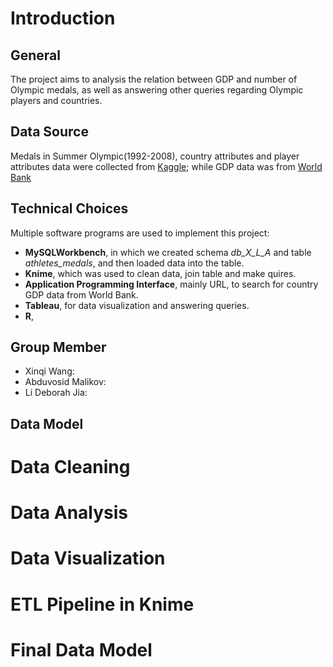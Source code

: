 # Introduction 
## General
The project aims to analysis the relation between GDP and number of Olympic medals, as well as answering other queries regarding Olympic players and countries. 
## Data Source
Medals in Summer Olympic(1992-2008), country attributes and player attributes data were collected from [Kaggle](https://www.kaggle.com/divyansh22/summer-olympics-medals); while GDP data was from [World Bank](https://data.worldbank.org/indicator/NY.GDP.MKTP.CD)
## Technical Choices
Multiple software programs are used to implement this project:

* **MySQLWorkbench**, in which we created schema *db_X_L_A* and table *athletes_medals*, and then loaded data into the table.
* **Knime**, which was used to clean data, join table and make quires.
* **Application Programming Interface**, mainly URL, to search for country GDP data from World Bank.
* **Tableau**, for data visualization and answering queries.
* **R**, 
## Group Member
* Xinqi Wang: 
* Abduvosid Malikov: 
* Li Deborah Jia: 
## Data Model

# Data Cleaning 

# Data Analysis

# Data Visualization

# ETL Pipeline in Knime

# Final Data Model
